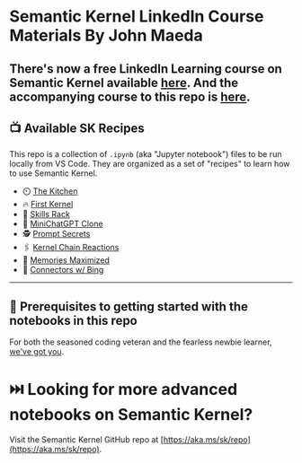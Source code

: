 # Semantic Kernel LinkedIn Course Materials By John Maeda

There's now a free LinkedIn Learning course on Semantic Kernel available [here](https://aka.ms/sk/li/introducing-semantic-kernel). And the accompanying course to this repo is [here](https://aka.ms/sk/li/introducing-semantic-kernel).
---

## 📺 Available SK Recipes

This repo is a collection of `.ipynb` (aka "Jupyter notebook") files to be run locally from VS Code. They are organized as a set of "recipes" to learn how to use Semantic Kernel.

* ⏲️ [The Kitchen](s1e0-trailer/notebook.ipynb)
* 🔥 [First Kernel](s1e1-kernel/notebook.ipynb)
* 🧂 [Skills Rack](s1e2-skills/notebook.ipynb)
* 💬 [MiniChatGPT Clone](s1e3-chat/notebook.ipynb)
* 🕵️ [Prompt Secrets](s1e4-secrets/notebook.ipynb)
* 🖇️ [Kernel Chain Reactions](s1e5-chains/notebook.ipynb)
* 🥑 [Memories Maximized](s1e6-memories/notebook.ipynb)
* 🍋 [Connectors w/ Bing](s1e7-connectors/notebook.ipynb)

---


## 🏁 Prerequisites to getting started with the notebooks in this repo

For both the seasoned coding veteran and the fearless newbie learner, [we've got you](PREREQS.md).

# ⏭️ Looking for more advanced notebooks on Semantic Kernel?

Visit the Semantic Kernel GitHub repo at [https://aka.ms/sk/repo](https://aka.ms/sk/repo).

